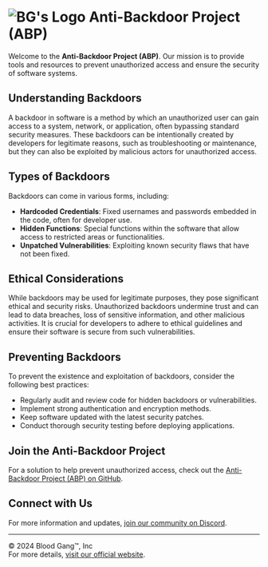 # ![BG's Logo](https://static.wixstatic.com/media/4585c8_562a61587130440b8df3e8d713ad29bf~mv2.png/v1/fill/w_70,h_75,al_c,q_85,usm_0.66_1.00_0.01,enc_auto/blood%20gang%20icon.png) Anti-Backdoor Project (ABP)

Welcome to the **Anti-Backdoor Project (ABP)**. Our mission is to provide tools and resources to prevent unauthorized access and ensure the security of software systems.

## Understanding Backdoors

A backdoor in software is a method by which an unauthorized user can gain access to a system, network, or application, often bypassing standard security measures. These backdoors can be intentionally created by developers for legitimate reasons, such as troubleshooting or maintenance, but they can also be exploited by malicious actors for unauthorized access.

## Types of Backdoors

Backdoors can come in various forms, including:

- **Hardcoded Credentials**: Fixed usernames and passwords embedded in the code, often for developer use.
- **Hidden Functions**: Special functions within the software that allow access to restricted areas or functionalities.
- **Unpatched Vulnerabilities**: Exploiting known security flaws that have not been fixed.

## Ethical Considerations

While backdoors may be used for legitimate purposes, they pose significant ethical and security risks. Unauthorized backdoors undermine trust and can lead to data breaches, loss of sensitive information, and other malicious activities. It is crucial for developers to adhere to ethical guidelines and ensure their software is secure from such vulnerabilities.

## Preventing Backdoors

To prevent the existence and exploitation of backdoors, consider the following best practices:

- Regularly audit and review code for hidden backdoors or vulnerabilities.
- Implement strong authentication and encryption methods.
- Keep software updated with the latest security patches.
- Conduct thorough security testing before deploying applications.

## Join the Anti-Backdoor Project

For a solution to help prevent unauthorized access, check out the [Anti-Backdoor Project (ABP) on GitHub](https://github.com/Blood-Gang-Inc/Anti-Backdoor/releases).

## Connect with Us

For more information and updates, [join our community on Discord](https://linkr.it/blood).

---

&copy; 2024 Blood Gang™️, Inc  
For more details, [visit our official website](https://blood-gang-inc.github.io/Anti-Backdoor/).
